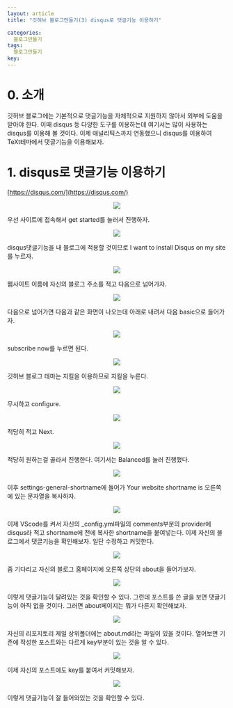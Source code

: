 ```yaml
---
layout: article
title: "깃허브 블로그만들기(3) disqus로 댓글기능 이용하기"

categories:
  블로그만들기
tags:
  블로그만들기
key: 
---
```


# 0. 소개

깃허브 블로그에는 기본적으로 댓글기능을 자체적으로 지원하지 않아서 외부에 도움을 받아야 한다. 이때 disqus 등 다양한 도구를 이용하는데 여기서는 많이 사용하는 disqus를 이용해 볼 것이다. 
이제 애널리틱스까지 연동했으니 disqus를 이용하여 TeXt테마에서 댓글기능을 이용해보자.

# 1. disqus로 댓글기능 이용하기 

[https://disqus.com/](https://disqus.com/)

<center><img src="/image/20-11-10/disqus_home.png"></center>

우선 사이트에 접속해서 get started를 눌러서 진행하자.

<center><img src="/image/20-11-10/disqus1.png"></center>

disqus댓글기능을 내 블로그에 적용할 것이므로 I want to install Disqus on my site를 누르자. 

<center><img src="/image/20-11-10/disqus2.png"></center>

웹사이트 이름에 자신의 블로그 주소를 적고 다음으로 넘어가자.

<center><img src="/image/20-11-10/disqus3.png"></center>

다음으로 넘어가면 다음과 같은 화면이 나오는데 아래로 내려서 다음 basic으로 들어가자.

<center><img src="/image/20-11-10/disqus4.png"></center>

subscribe now를 누르면 된다. 

<center><img src="/image/20-11-10/disqus5.png"></center>

깃허브 블로그 테마는 지킬을 이용하므로 지킬을 누른다.

<center><img src="/image/20-11-10/disqus6.png"></center>

무시하고 configure.

<center><img src="/image/20-11-10/disqus7.png"></center>

적당히 적고 Next.

<center><img src="/image/20-11-10/disqus8.png"></center>

적당히 원하는걸 골라서 진행한다. 여기서는 Balanced를 눌러 진행했다. 

<center><img src="/image/20-11-10/disqus9.png"></center>

이후 settings-general-shortname에 들어가 Your website shortname is 오른쪽에 있는 문자열을 복사하자. 

<center><img src="/image/20-11-10/disqus10.png"></center>

이제 VScode를 켜서 자신의 _config.yml파일의 comments부분의 provider에 disqus라 적고 shortname에 전에 복사한 shortname을 붙여넣는다. 이제 자신의 블로그에서 댓글기능을 확인해보자. 일단 수정하고 커밋한다. 

<center><img src="/image/20-11-10/about.png"></center>

좀 기다리고 자신의 블로그 홈페이지에 오른쪽 상단의 about을 들어가보자. 

<center><img src="/image/20-11-10/about1.png"></center>

이렇게 댓글기능이 달려있는 것을 확인할 수 있다. 그런데 포스트를 쓴 글을 보면 댓글기능이 아직 없을 것이다. 그러면 about페이지는 뭐가 다른지 확인해보자. 

<center><img src="/image/20-11-10/check_key.png"></center>

자신의 리포지토리 제일 상위폴더에는 about.md라는 파일이 있을 것이다. 열어보면 기존에 작성한 포스트와는 다르게 key부분이 있는 것을 알 수 있다. 

<center><img src="/image/20-11-10/post_key.png"></center>

이제 자신의 포스트에도 key를 붙여서 커밋해보자.

<center><img src="/image/20-11-10/disqus_final.png"></center>

이렇게 댓글기능이 잘 들어와있는 것을 확인할 수 있다. 